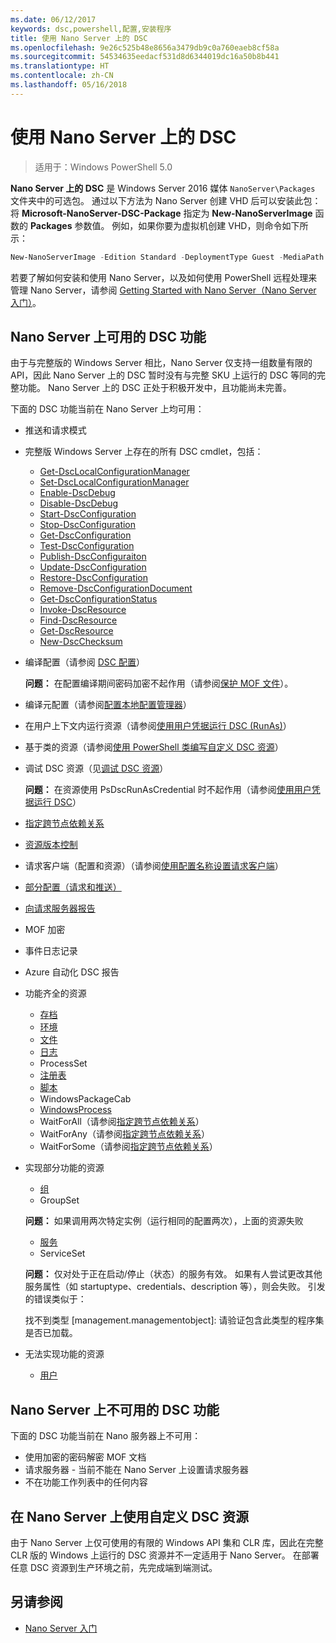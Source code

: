 ```yaml
---
ms.date: 06/12/2017
keywords: dsc,powershell,配置,安装程序
title: 使用 Nano Server 上的 DSC
ms.openlocfilehash: 9e26c525b48e8656a3479db9c0a760eaeb8cf58a
ms.sourcegitcommit: 54534635eedacf531d8d6344019dc16a50b8b441
ms.translationtype: HT
ms.contentlocale: zh-CN
ms.lasthandoff: 05/16/2018
---
```

# <a name="using-dsc-on-nano-server"></a>使用 Nano Server 上的 DSC

> 适用于：Windows PowerShell 5.0

**Nano Server 上的 DSC** 是 Windows Server 2016 媒体 `NanoServer\Packages` 文件夹中的可选包。 通过以下方法为 Nano Server 创建 VHD 后可以安装此包：将 **Microsoft-NanoServer-DSC-Package** 指定为 **New-NanoServerImage** 函数的 **Packages** 参数值。 例如，如果你要为虚拟机创建 VHD，则命令如下所示：

```powershell
New-NanoServerImage -Edition Standard -DeploymentType Guest -MediaPath f:\ -BasePath .\Base -TargetPath .\Nano1\Nano.vhd -ComputerName Nano1 -Packages Microsoft-NanoServer-DSC-Package
```

若要了解如何安装和使用 Nano Server，以及如何使用 PowerShell 远程处理来管理 Nano Server，请参阅 [Getting Started with Nano Server（Nano Server 入门）](https://technet.microsoft.com/library/mt126167.aspx)。


## <a name="dsc-features-available-on-nano-server"></a>Nano Server 上可用的 DSC 功能

 由于与完整版的 Windows Server 相比，Nano Server 仅支持一组数量有限的 API，因此 Nano Server 上的 DSC 暂时没有与完整 SKU 上运行的 DSC 等同的完整功能。 Nano Server 上的 DSC 正处于积极开发中，且功能尚未完善。

 下面的 DSC 功能当前在 Nano Server 上均可用：


* 推送和请求模式

* 完整版 Windows Server 上存在的所有 DSC cmdlet，包括：
  * [Get-DscLocalConfigurationManager](https://technet.microsoft.com/library/dn407378.aspx)
  * [Set-DscLocalConfigurationManager](https://technet.microsoft.com/library/dn521621.aspx)
  * [Enable-DscDebug](https://technet.microsoft.com/en-us/library/mt517870.aspx)
  * [Disable-DscDebug](https://technet.microsoft.com/en-us/library/mt517872.aspx)
  * [Start-DscConfiguration](https://technet.microsoft.com/en-us/library/dn521623.aspx)
  * [Stop-DscConfiguration](https://technet.microsoft.com/en-us/library/mt143542.aspx)
  * [Get-DscConfiguration](https://technet.microsoft.com/en-us/library/dn407379.aspx)
  * [Test-DscConfiguration](https://technet.microsoft.com/en-us/library/dn407382.aspx)
  * [Publish-DscConfiguraiton](https://technet.microsoft.com/en-us/library/mt517875.aspx)
  * [Update-DscConfiguration](https://technet.microsoft.com/en-us/library/mt143541.aspx)
  * [Restore-DscConfiguration](https://technet.microsoft.com/en-us/library/dn407383.aspx)
  * [Remove-DscConfigurationDocument](https://technet.microsoft.com/en-us/library/mt143544.aspx)
  * [Get-DscConfigurationStatus](https://technet.microsoft.com/en-us/library/mt517868.aspx)
  * [Invoke-DscResource](https://technet.microsoft.com/en-us/library/mt517869.aspx)
  * [Find-DscResource](https://technet.microsoft.com/en-us/library/mt517874.aspx)
  * [Get-DscResource](https://technet.microsoft.com/en-us/library/dn521625.aspx)
  * [New-DscChecksum](https://technet.microsoft.com/en-us/library/dn521622.aspx)

* 编译配置（请参阅 [DSC 配置](configurations.md)）

  **问题：** 在配置编译期间密码加密不起作用（请参阅[保护 MOF 文件](securemof.md)）。

* 编译元配置（请参阅[配置本地配置管理器](metaConfig.md)）

* 在用户上下文内运行资源（请参阅[使用用户凭据运行 DSC (RunAs)](runAsUser.md)）

* 基于类的资源（请参阅[使用 PowerShell 类编写自定义 DSC 资源](authoringResourceClass.md)）

* 调试 DSC 资源（见[调试 DSC 资源](debugresource.md)）

  **问题：** 在资源使用 PsDscRunAsCredential 时不起作用（请参阅[使用用户凭据运行 DSC](runAsUser.md)）

* [指定跨节点依赖关系](crossNodeDependencies.md)

* [资源版本控制](sxsResource.md)

* 请求客户端（配置和资源）（请参阅[使用配置名称设置请求客户端](pullClientConfigNames.md)）

* [部分配置（请求和推送）](partialConfigs.md)

* [向请求服务器报告](reportServer.md)

* MOF 加密

* 事件日志记录

* Azure 自动化 DSC 报告

* 功能齐全的资源
  * [存档](archiveResource.md)
  * [环境](environmentResource.md)
  * [文件](fileResource.md)
  * [日志](logResource.md)
  * ProcessSet
  * [注册表](registryResource.md)
  * [脚本](scriptResource.md)
  * WindowsPackageCab
  * [WindowsProcess](windowsProcessResource.md)
  * WaitForAll（请参阅[指定跨节点依赖关系](crossNodeDependencies.md)）
  * WaitForAny（请参阅[指定跨节点依赖关系](crossNodeDependencies.md)）
  * WaitForSome（请参阅[指定跨节点依赖关系](crossNodeDependencies.md)）

* 实现部分功能的资源
  * [组](groupResource.md)
  * GroupSet

  **问题：** 如果调用两次特定实例（运行相同的配置两次），上面的资源失败

  * [服务](serviceResource.md)
  * ServiceSet

  **问题：** 仅对处于正在启动/停止（状态）的服务有效。 如果有人尝试更改其他服务属性（如 startuptype、credentials、description 等），则会失败。 引发的错误类似于：

  找不到类型 [management.managementobject]: 请验证包含此类型的程序集是否已加载。

* 无法实现功能的资源
  * [用户](userResource.md)


## <a name="dsc-features-not-available-on-nano-server"></a>Nano Server 上不可用的 DSC 功能

下面的 DSC 功能当前在 Nano 服务器上不可用：

* 使用加密的密码解密 MOF 文档
* 请求服务器 - 当前不能在 Nano Server 上设置请求服务器
* 不在功能工作列表中的任何内容

## <a name="using-custom-dsc-resources-on-nano-server"></a>在 Nano Server 上使用自定义 DSC 资源

由于 Nano Server 上仅可使用的有限的 Windows API 集和 CLR 库，因此在完整 CLR 版的 Windows 上运行的 DSC 资源并不一定适用于 Nano Server。
在部署任意 DSC 资源到生产环境之前，先完成端到端测试。

## <a name="see-also"></a>另请参阅
- [Nano Server 入门](https://technet.microsoft.com/library/mt126167.aspx)